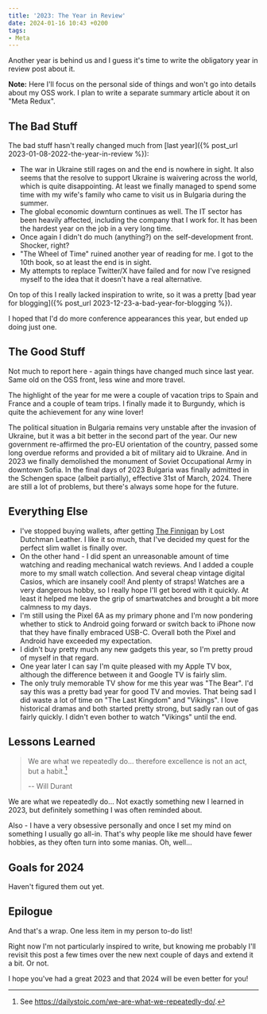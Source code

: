 ```yaml
---
title: '2023: The Year in Review'
date: 2024-01-16 10:43 +0200
tags:
- Meta
---
```


Another year is behind us and I guess it's time to write the
obligatory year in review post about it.

**Note:** Here I'll focus on the personal side of things and won't go into details about my OSS work. I plan to write a separate summary article about it on "Meta Redux".

## The Bad Stuff

The bad stuff hasn't really changed much from [last year]({% post_url 2023-01-08-2022-the-year-in-review %}):

- The war in Ukraine still rages on and the end is nowhere in sight. It also seems that the resolve to support Ukraine is waivering across the world, which is quite disappointing. At least we finally managed to spend some time with my wife's family who came to visit us in Bulgaria during the summer.
- The global economic downturn continues as well. The IT sector has been heavily affected, including the company that I work for. It has been the hardest year on the job in a very long time.
- Once again I didn't do much (anything?) on the self-development front. Shocker, right?
- "The Wheel of Time" ruined another year of reading for me. I got to the 10th book, so at least the end is in sight.
- My attempts to replace Twitter/X have failed and for now I've resigned myself to the idea that it doesn't have a real alternative.

On top of this I really lacked inspiration to write, so it was a pretty [bad year for blogging]({% post_url 2023-12-23-a-bad-year-for-blogging %}).

I hoped that I'd do more conference appearances this year, but ended up doing just one.

## The Good Stuff

Not much to report here - again things have changed much since last year. Same old on the OSS front, less wine and more travel.

The highlight of the year for me were a couple of vacation trips to Spain and France and a couple of team trips. I finally made it to Burgundy, which is quite the achievement for any wine lover!

The political situation in Bulgaria remains very unstable after the invasion of Ukraine, but it was a bit better in the second part of the year. Our new government re-affirmed the pro-EU orientation of the country, passed some long overdue reforms and provided a bit of military aid to Ukraine. And in 2023 we finally demolished the monument of Soviet Occupational Army in downtown Sofia. In the final days of 2023 Bulgaria was finally admitted in the Schengen space (albeit partially), effective 31st of March, 2024. There are still a lot of problems, but there's always some hope for the future.

## Everything Else

- I've stopped buying wallets, after getting [The Finnigan](https://www.lostdutchmanleather.com/products/the-finnigan) by Lost Dutchman Leather. I like it so much, that I've decided my quest for the perfect slim wallet is finally over.
- On the other hand - I did spent an unreasonable amount of time watching and reading mechanical watch reviews. And I added a couple more to my small watch collection. And several cheap vintage digital Casios, which are insanely cool! And plenty of straps! Watches are a very dangerous hobby, so I really hope I'll get bored with it quickly. At least it helped me leave the grip of smartwatches and brought a bit more calmness to my days.
- I'm still using the Pixel 6A as my primary phone and I'm now pondering whether to stick to Android going forward or switch back to iPhone now that they have finally embraced USB-C. Overall both the Pixel and Android have exceeded my expectation.
- I didn't buy pretty much any new gadgets this year, so I'm pretty proud of myself in that regard.
- One year later I can say I'm quite pleased with my Apple TV box, although the difference between it and Google TV is fairly slim.
- The only truly memorable TV show for me this year was "The Bear". I'd say this was a pretty bad year for good TV and movies. That being sad I did waste a lot of time on "The Last Kingdom" and "Vikings". I love historical dramas and both started pretty strong, but sadly ran out of gas fairly quickly. I didn't even bother to watch "Vikings" until the end.

## Lessons Learned

> We are what we repeatedly do... therefore excellence is not an act, but a habit.[^1]
>
> -- Will Durant

We are what we repeatedly do... Not exactly something new I learned in 2023, but definitely something I was often reminded about.

Also - I have a very obsessive personally and once I set my mind on something I usually go all-in. That's why people like me should have fewer hobbies, as they often turn into some manias. Oh, well...

## Goals for 2024

Haven't figured them out yet.

## Epilogue

And that's a wrap. One less item in my person to-do list!

Right now I'm not particularly inspired to write, but knowing me probably I'll revisit this post a few times
over the new next couple of days and extend it a bit. Or not.

I hope you've had a great 2023 and that 2024 will be even better for you!

[^1]: See <https://dailystoic.com/we-are-what-we-repeatedly-do/>.
